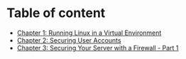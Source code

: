 # Table of content

 - [Chapter 1: Running Linux in a Virtual Environment](/Linux-Internal/Section-1-Setting-up-a-Secure-Linux-Syste/Chapter-1-Running-Linux-in-a-Virtual-Environment.md)
 - [Chapter 2: Securing User Accounts](/Linux-Internal/Section-1-Setting-up-a-Secure-Linux-Syste/Chapter-2-Securing-User-Accounts.md)
 - [Chapter 3: Securing Your Server with a Firewall - Part 1](/Linux-Internal/Section-1-Setting-up-a-Secure-Linux-Syste/Chapter-3-Securing-Your-Server-with-a-Firewall-Part-1.md)